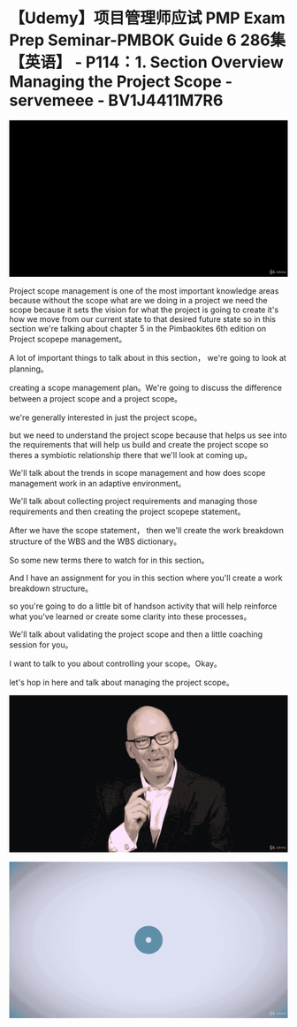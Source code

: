 # 【Udemy】项目管理师应试 PMP Exam Prep Seminar-PMBOK Guide 6  286集【英语】 - P114：1. Section Overview Managing the Project Scope - servemeee - BV1J4411M7R6

![](img/80a263c4444a3f4a07d4fa255a869273_0.png)

Project scope management is one of the most important knowledge areas because without the scope what are we doing in a project we need the scope because it sets the vision for what the project is going to create it's how we move from our current state to that desired future state so in this section we're talking about chapter 5 in the Pimbaokites 6th edition on Project scopepe management。

A lot of important things to talk about in this section， we're going to look at planning。

 creating a scope management plan。We're going to discuss the difference between a project scope and a project scope。

 we're generally interested in just the project scope。

 but we need to understand the project scope because that helps us see into the requirements that will help us build and create the project scope so theres a symbiotic relationship there that we'll look at coming up。

We'll talk about the trends in scope management and how does scope management work in an adaptive environment。

We'll talk about collecting project requirements and managing those requirements and then creating the project scopepe statement。

After we have the scope statement， then we'll create the work breakdown structure of the WBS and the WBS dictionary。

 So some new terms there to watch for in this section。

And I have an assignment for you in this section where you'll create a work breakdown structure。

 so you're going to do a little bit of handson activity that will help reinforce what you've learned or create some clarity into these processes。

We'll talk about validating the project scope and then a little coaching session for you。

 I want to talk to you about controlling your scope。Okay。

 let's hop in here and talk about managing the project scope。



![](img/80a263c4444a3f4a07d4fa255a869273_2.png)

![](img/80a263c4444a3f4a07d4fa255a869273_3.png)